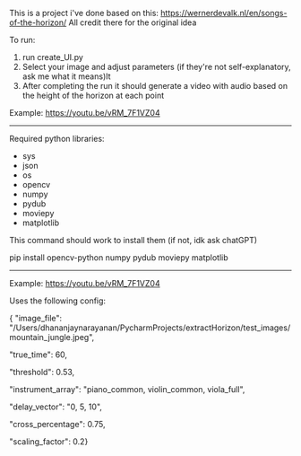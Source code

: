 This is a project i've done based on this: https://wernerdevalk.nl/en/songs-of-the-horizon/ 
All credit there for the original idea

To run:
1. run create_UI.py
2. Select your image and adjust parameters (if they're not self-explanatory, ask me what it means)It
3. After completing the run it should generate a video with audio based on the height of the horizon at each point


Example: https://youtu.be/vRM_7F1VZ04

-------------------------------

Required python libraries:
- sys
- json
- os
- opencv
- numpy
- pydub
- moviepy
- matplotlib

This command should work to install them (if not, idk ask chatGPT)

pip install opencv-python numpy pydub moviepy matplotlib


--------------------------------------

Example: https://youtu.be/vRM_7F1VZ04

Uses the following config:

{
"image_file": "/Users/dhananjaynarayanan/PycharmProjects/extractHorizon/test_images/mountain_jungle.jpeg", 

"true_time": 60, 

"threshold": 0.53, 

"instrument_array": "piano_common, violin_common, viola_full", 

"delay_vector": "0, 5, 10", 

"cross_percentage": 0.75, 

"scaling_factor": 0.2}
